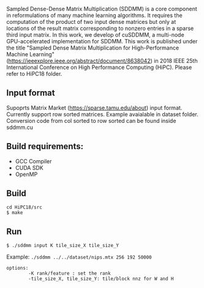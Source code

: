 Sampled Dense-Dense Matrix Multiplication (SDDMM) is a core component in reformulations of many machine learning algorithms. It requires the computation of the product of two input dense matrices but only at locations of the result matrix corresponding to nonzero entries in a sparse third input matrix. In this work, we develop of cuSDDMM, a multi-node GPU-accelerated implementation for SDDMM. This work is published under the title "Sampled Dense Matrix Multiplication for High-Performance Machine Learning" (https://ieeexplore.ieee.org/abstract/document/8638042) in 2018 IEEE 25th International Conference on High Performance Computing (HiPC). Please refer to HiPC18 folder.


## Input format

Supoprts Matrix Market (https://sparse.tamu.edu/about) input format. Currently support row sorted matrices. Example avaialable in dataset folder. Conversion code from col sorted to row sorted can be found inside sddmm.cu

## Build requirements:
- GCC Compiler 
- CUDA SDK
- OpenMP


## Build 

`cd HiPC18/src`  
`$ make`  

## Run

`$ ./sddmm input K tile_size_X tile_size_Y`

Example:
`./sddmm ../../dataset/nips.mtx 256 192 50000`

```
options:   
        -K rank/feature : set the rank 
        -tile_size_X, tile_size_Y: tile/block nnz for W and H 

       


